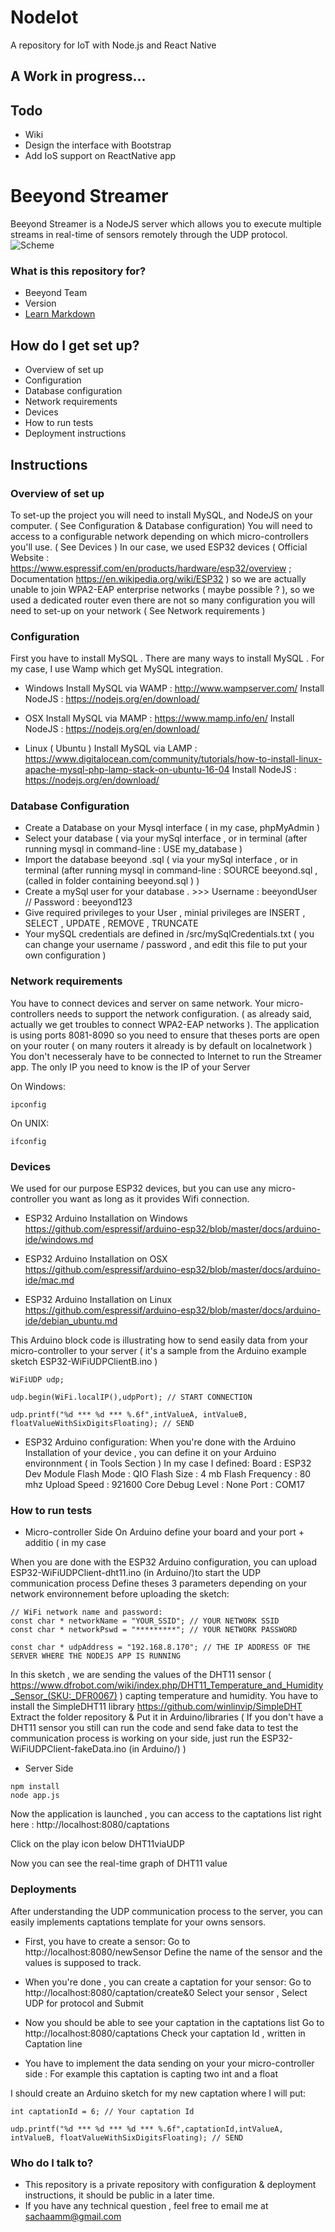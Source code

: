 # NodeIot #
A repository for IoT with Node.js and React Native

## A Work in progress... ##


## Todo ##

* Wiki 
* Design the interface with Bootstrap 
* Add IoS support on ReactNative app


# Beeyond Streamer #

Beeyond Streamer is a NodeJS server which allows you to execute multiple streams in real-time of sensors remotely through the UDP protocol.
![Scheme](pictures/captations.png)



### What is this repository for? ###

* Beeyond Team
* Version
* [Learn Markdown](https://bitbucket.org/tutorials/markdowndemo)

## How do I get set up? ##

* Overview of set up
* Configuration
* Database configuration
* Network requirements
* Devices
* How to run tests
* Deployment instructions

## Instructions ##

### Overview of set up ###
To set-up the project you will need to install MySQL, and NodeJS on your computer. ( See Configuration & Database configuration) 
You will need to access to a configurable network depending on which micro-controllers you'll use. ( See Devices )
In our case, we used ESP32 devices  ( Official Website : https://www.espressif.com/en/products/hardware/esp32/overview ; Documentation https://en.wikipedia.org/wiki/ESP32 )
so we are actually unable to join WPA2-EAP enterprise networks ( maybe possible ? ), so we used a dedicated router even there are not so many configuration you will need
to set-up on your network ( See Network requirements )

### Configuration ###
First you have to install MySQL . There are many ways to install MySQL . 
For my case, I use Wamp which get MySQL integration. 

* Windows
Install MySQL via WAMP : http://www.wampserver.com/
Install NodeJS : https://nodejs.org/en/download/

* OSX
Install MySQL via MAMP : https://www.mamp.info/en/
Install NodeJS : https://nodejs.org/en/download/

* Linux ( Ubuntu )
Install MySQL via LAMP : https://www.digitalocean.com/community/tutorials/how-to-install-linux-apache-mysql-php-lamp-stack-on-ubuntu-16-04
Install NodeJS : https://nodejs.org/en/download/

### Database Configuration ###

* Create a Database on your Mysql interface ( in my case, phpMyAdmin ) 
* Select your database ( via your mySql interface , or in terminal (after running mysql in command-line : USE my_database )
* Import the database beeyond .sql ( via your mySql interface , or in terminal (after running mysql in command-line : SOURCE beeyond.sql , (called in folder containing beeyond.sql ) )
* Create a mySql user for your database . >>> Username : beeyondUser // Password : beeyond123 
* Give required privileges to your User , minial privileges are INSERT , SELECT , UPDATE , REMOVE , TRUNCATE 
* Your mySQL credentials are defined in /src/mySqlCredentials.txt ( you can change your username / password , and edit this file to put your own configuration )

### Network requirements ###

You have to connect devices and server on same network. Your micro-controllers needs to support the network configuration.
( as already said, actually we get troubles to connect WPA2-EAP networks ).
The application is using ports 8081-8090 so you need to ensure that theses ports are open on your router ( on many routers it already is by default on localnetwork )
You don't necesseraly have to be connected to Internet to run the Streamer app. 
The only IP you need to know is the IP of your Server

On Windows:
```
ipconfig
```

On UNIX:
```
ifconfig
```

### Devices ###

We used for our purpose ESP32 devices, but you can use any micro-controller you want as long as it provides Wifi connection.

* ESP32 Arduino Installation on Windows
https://github.com/espressif/arduino-esp32/blob/master/docs/arduino-ide/windows.md

* ESP32 Arduino Installation on OSX
https://github.com/espressif/arduino-esp32/blob/master/docs/arduino-ide/mac.md

* ESP32 Arduino Installation on Linux
https://github.com/espressif/arduino-esp32/blob/master/docs/arduino-ide/debian_ubuntu.md


This Arduino block code is illustrating how to send easily data from your micro-controller to your server
( it's a sample from the Arduino example sketch ESP32-WiFiUDPClientB.ino )

```
WiFiUDP udp;

udp.begin(WiFi.localIP(),udpPort); // START CONNECTION

udp.printf("%d *** %d *** %.6f",intValueA, intValueB, floatValueWithSixDigitsFloating); // SEND 
```

* ESP32 Arduino configuration:
When you're done with the Arduino Installation of your device , you can define it on your Arduino environnment ( in Tools Section )
In my case I defined:
Board : ESP32 Dev Module
Flash Mode : QIO
Flash Size : 4 mb
Flash Frequency : 80 mhz
Upload Speed : 921600
Core Debug Level : None
Port : COM17


### How to run tests ###


* Micro-controller Side
On Arduino define your board and your port + additio ( in my case 

When you are done with the ESP32 Arduino configuration, you can upload ESP32-WiFiUDPClient-dht11.ino (in Arduino/)to start the UDP communication process
Define theses 3 parameters depending on your network environnement before uploading the sketch: 

```
// WiFi network name and password:
const char * networkName = "YOUR_SSID"; // YOUR NETWORK SSID
const char * networkPswd = "*********"; // YOUR NETWORK PASSWORD

const char * udpAddress = "192.168.8.170"; // THE IP ADDRESS OF THE SERVER WHERE THE NODEJS APP IS RUNNING
```

In this sketch , we are sending the values of the DHT11 sensor ( https://www.dfrobot.com/wiki/index.php/DHT11_Temperature_and_Humidity_Sensor_(SKU:_DFR0067) ) capting temperature and humidity. 
You have to install the SimpleDHT11 library
https://github.com/winlinvip/SimpleDHT
Extract the folder repository & Put it in Arduino/libraries
( If you don't have a DHT11 sensor you still can run the code and send fake data to test the communication process is working on your side,
just run the ESP32-WiFiUDPClient-fakeData.ino (in Arduino/) ) 

* Server Side
```
npm install
node app.js
```

Now the application is launched , you can access to the captations list right here : 
http://localhost:8080/captations

Click on the play icon below DHT11viaUDP

Now you can see the real-time graph of DHT11 value 


### Deployments ###

After understanding the UDP communication process to the server, you can easily implements captations template for your owns sensors.
* First, you have to create a sensor:
Go to http://localhost:8080/newSensor
Define the name of the sensor and the values is supposed to track.
* When you're done , you can create a captation for your sensor:
Go to http://localhost:8080/captation/create&0 
Select your sensor , Select UDP for protocol and Submit

* Now you should be able to see your captation in the captations list
Go to http://localhost:8080/captations
Check your captation Id , written in Captation line 


* You have to implement the data sending on your your micro-controller side :
For example this captation is capting two int and a float

I should create an Arduino sketch for my new captation where I will put:
```
int captationId = 6; // Your captation Id

udp.printf("%d *** %d *** %d *** %.6f",captationId,intValueA, intValueB, floatValueWithSixDigitsFloating); // SEND 
```

### Who do I talk to? ###

* This repository is a private repository with configuration & deployment instructions, it should be public in a later time.
* If you have any technical question , feel free to email me at sachaamm@gmail.com
